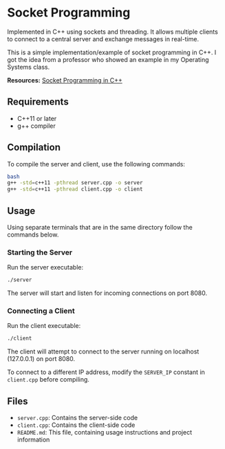 # Socket Programming

Implemented in C++ using sockets and threading. It allows multiple clients to connect to a central server and exchange messages in real-time.

This is a simple implementation/example of socket programming in C++. I got the idea from a professor who showed an example in my Operating Systems class.

**Resources:**
[Socket Programming in C++](https://www.geeksforgeeks.org/socket-programming-cc/)

## Requirements

- C++11 or later
- g++ compiler

## Compilation

To compile the server and client, use the following commands:

```bash
bash
g++ -std=c++11 -pthread server.cpp -o server
g++ -std=c++11 -pthread client.cpp -o client
```

## Usage

Using separate terminals that are in the same directory follow the commands below.

### Starting the Server
Run the server executable:

```bash
./server
```

The server will start and listen for incoming connections on port 8080.

### Connecting a Client
Run the client executable:
```bash
./client
```

The client will attempt to connect to the server running on localhost (127.0.0.1) on port 8080.

To connect to a different IP address, modify the `SERVER_IP` constant in `client.cpp` before compiling.

## Files

- `server.cpp`: Contains the server-side code
- `client.cpp`: Contains the client-side code
- `README.md`: This file, containing usage instructions and project information